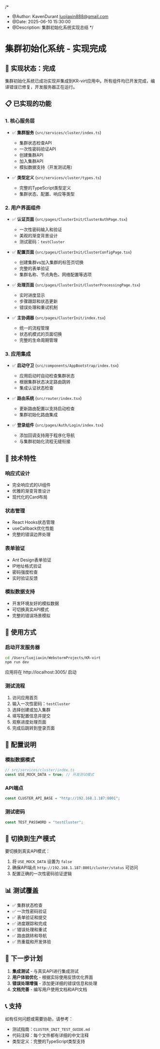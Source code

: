 /\*

- @Author: KavenDurant luojiaxin888@gmail.com
- @Date: 2025-06-10 15:30:00
- @Description: 集群初始化系统实现总结
  \*/

# 集群初始化系统 - 实现完成

## 🎉 实现状态：完成

集群初始化系统已成功实现并集成到KR-virt应用中。所有组件均已开发完成，编译错误已修复，开发服务器正在运行。

## 📋 已实现的功能

### 1. 核心服务层

- ✅ **集群服务** (`src/services/cluster/index.ts`)
  - 集群状态检查API
  - 一次性密码验证API
  - 创建集群API
  - 加入集群API
  - 模拟数据支持（开发测试用）

- ✅ **类型定义** (`src/services/cluster/types.ts`)
  - 完整的TypeScript类型定义
  - 集群状态、配置、响应等类型

### 2. 用户界面组件

- ✅ **认证页面** (`src/pages/ClusterInit/ClusterAuthPage.tsx`)
  - 一次性密码输入和验证
  - 美观的渐变背景设计
  - 测试密码：`testCluster`

- ✅ **配置页面** (`src/pages/ClusterInit/ClusterConfigPage.tsx`)
  - 创建集群vs加入集群的标签页切换
  - 完整的表单验证
  - 集群名称、节点角色、网络配置等选项

- ✅ **处理页面** (`src/pages/ClusterInit/ClusterProcessingPage.tsx`)
  - 实时进度显示
  - 步骤跟踪和状态更新
  - 错误处理和重试机制

- ✅ **主协调器** (`src/pages/ClusterInit/index.tsx`)
  - 统一的流程管理
  - 状态机模式的页面切换
  - 完整的生命周期管理

### 3. 应用集成

- ✅ **启动守卫** (`src/components/AppBootstrap/index.tsx`)
  - 应用启动时自动检查集群状态
  - 根据集群状态决定路由跳转
  - 集成认证状态检查

- ✅ **路由系统** (`src/router/index.tsx`)
  - 更新路由配置以支持启动检查
  - 集群初始化路由集成

- ✅ **登录组件** (`src/pages/Auth/Login/index.tsx`)
  - 添加回调支持用于程序化导航
  - 与集群初始化流程无缝衔接

## 🔧 技术特性

### 响应式设计

- 完全响应式的UI组件
- 优雅的渐变背景设计
- 现代化的Card布局

### 状态管理

- React Hooks状态管理
- useCallback优化性能
- 完整的错误边界处理

### 表单验证

- Ant Design表单验证
- IP地址格式验证
- 密码强度检查
- 实时验证反馈

### 模拟数据支持

- 开发环境友好的模拟数据
- 可切换真实API模式
- 完整的错误场景模拟

## 🚀 使用方式

### 启动开发服务器

```bash
cd /Users/luojiaxin/WebstormProjects/KR-virt
npm run dev
```

应用将在 http://localhost:3005/ 启动

### 测试流程

1. 访问应用首页
2. 输入一次性密码：`testCluster`
3. 选择创建或加入集群
4. 填写配置信息并提交
5. 观察进度处理页面
6. 完成后跳转到登录页面

## 📝 配置说明

### 模拟数据模式

```typescript
// src/services/cluster/index.ts
const USE_MOCK_DATA = true; // 开发测试模式
```

### API端点

```typescript
const CLUSTER_API_BASE = "http://192.168.1.187:8001";
```

### 测试密码

```typescript
const TEST_PASSWORD = "testCluster";
```

## 🔄 切换到生产模式

要切换到真实API模式：

1. 将 `USE_MOCK_DATA` 设置为 `false`
2. 确保API端点 `http://192.168.1.187:8001/cluster/status` 可访问
3. 配置正确的一次性密码验证逻辑

## 📊 测试覆盖

- ✅ 集群状态检查
- ✅ 一次性密码验证
- ✅ 表单验证和提交
- ✅ 进度跟踪和完成
- ✅ 错误处理和重试
- ✅ 路由跳转和导航
- ✅ 热重载和开发体验

## 🎯 下一步计划

1. **集成测试** - 与真实API进行集成测试
2. **用户体验优化** - 根据实际使用反馈优化界面
3. **错误处理增强** - 添加更详细的错误信息和处理
4. **文档完善** - 编写用户使用文档和API文档

## 📞 支持

如有任何问题或需要协助，请参考：

- 测试指南：`CLUSTER_INIT_TEST_GUIDE.md`
- 代码注释：每个文件都有详细的中文注释
- 类型定义：完整的TypeScript类型支持
